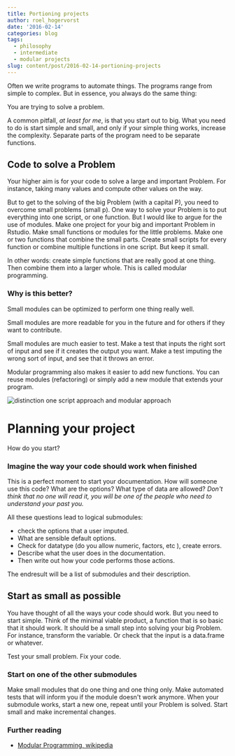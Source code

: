 ```yaml
---
title: Portioning projects
author: roel_hogervorst
date: '2016-02-14'
categories: blog
tags:
  - philosophy
  - intermediate
  - modular projects
slug: content/post/2016-02-14-portioning-projects
---
```


Often we write programs to automate things. The programs range from simple to complex. But in essence, you always do the same thing:

You are trying to solve a problem.

A common pitfall, *at least for me*, is that you start out to big. What you need to do is start simple and small, and only if your simple thing works, increase the complexity. Separate parts of the program need to be separate functions. 

## Code to solve a Problem

Your higher aim is for your code to  solve a large and important Problem. For instance, taking many values and compute other values on the way.

But to get to the solving of the big Problem (with a capital P), you need to overcome small problems (small p). One way to solve your Problem is to put everything into one script,  or one function. But I would like to argue for the use of modules. Make one project for your big and important Problem in Rstudio. Make small functions or modules for the little problems. Make one or two functions that combine the small parts. Create small scripts for every function or combine multiple functions in one script. But keep it small.

In other words: create simple functions that are really good at one thing. Then combine them into a larger whole.
This is called modular programming.

### Why is this better?

Small modules can be optimized to perform one thing really well.

Small modules are more readable for you in the future and for others if they want to contribute.

Small modules are much easier to test. Make a test that inputs the right sort of input and see if it creates the output you want. Make a test imputing the wrong sort of input, and see that it throws an error.

Modular programming also makes it easier to add new functions. You can reuse modules (refactoring) or simply add a new module that extends your program. 

![distinction one script approach and modular approach](/cleancode/img/project_philosophy.png)

# Planning your project

How do you start?

### Imagine the way your code should work when finished

This is a perfect moment to start your documentation. How will someone use this code? What are the options? What type of data are allowed? *Don't think that no one will read it, you will be one of the people who need to understand your past you.*

All these questions lead to logical submodules:

- check the options that a user imputed.
- What are sensible default options.
- Check for datatype (do you allow numeric, factors, etc ), create errors.
- Describe what the user does in the documentation. 
- Then write out how your code performs those actions.

The endresult will be a list of submodules and their description. 

## Start as small as possible

You have thought of all the ways your code should work. But you need to start simple. Think of the minimal viable product, a function that is so basic that it should work. It should be a small step into solving your big Problem. For instance, transform the variable. Or check that the input is a data.frame or whatever.

Test your small problem. Fix your code.

### Start on one of the other submodules

Make small modules that do one thing and one thing only. Make automated tests that will inform you if the module doesn't work anymore.  When your submodule works, start a new one, repeat until your Problem is solved.
Start small and make incremental changes.

### Further reading
* [Modular Programming, wikipedia](https://en.wikipedia.org/wiki/Modular_programming)

